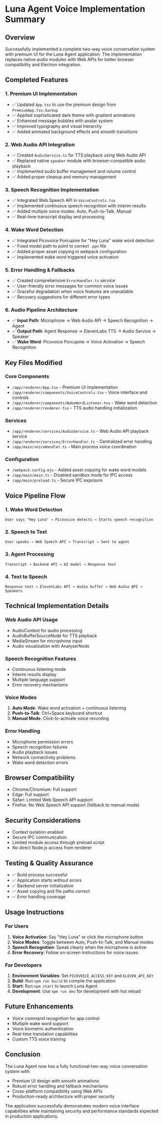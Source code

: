 # Luna Agent Voice Implementation Summary

## Overview
Successfully implemented a complete two-way voice conversation system with premium UI for the Luna Agent application. The implementation replaces native audio modules with Web APIs for better browser compatibility and Electron integration.

## Completed Features

### 1. Premium UI Implementation
- ✅ Updated `App.tsx` to use the premium design from `PremiumApp.tsx.backup`
- ✅ Applied sophisticated dark theme with gradient animations
- ✅ Enhanced message bubbles with avatar system
- ✅ Improved typography and visual hierarchy
- ✅ Added animated background effects and smooth transitions

### 2. Web Audio API Integration
- ✅ Created `AudioService.ts` for TTS playback using Web Audio API
- ✅ Replaced native `speaker` module with browser-compatible audio playback
- ✅ Implemented audio buffer management and volume control
- ✅ Added proper cleanup and memory management

### 3. Speech Recognition Implementation
- ✅ Integrated Web Speech API in `VoiceControls.tsx`
- ✅ Implemented continuous speech recognition with interim results
- ✅ Added multiple voice modes: Auto, Push-to-Talk, Manual
- ✅ Real-time transcript display and processing

### 4. Wake Word Detection
- ✅ Integrated Picovoice Porcupine for "Hey Luna" wake word detection
- ✅ Fixed model path to point to correct `.ppn` file
- ✅ Added proper asset copying in webpack configuration
- ✅ Implemented wake word triggered voice activation

### 5. Error Handling & Fallbacks
- ✅ Created comprehensive `ErrorHandler.ts` service
- ✅ User-friendly error messages for common voice issues
- ✅ Graceful degradation when voice features are unavailable
- ✅ Recovery suggestions for different error types

### 6. Audio Pipeline Architecture
- ✅ **Input Path**: Microphone → Web Audio API → Speech Recognition → Agent
- ✅ **Output Path**: Agent Response → ElevenLabs TTS → Audio Service → Speaker
- ✅ **Wake Word**: Picovoice Porcupine → Voice Activation → Speech Recognition

## Key Files Modified

### Core Components
- `/app/renderer/App.tsx` - Premium UI implementation
- `/app/renderer/components/VoiceControls.tsx` - Voice interface and controls
- `/app/renderer/components/WakeWordListener.tsx` - Wake word detection
- `/app/renderer/renderer.tsx` - TTS audio handling initialization

### Services
- `/app/renderer/services/AudioService.ts` - Web Audio API playback service
- `/app/renderer/services/ErrorHandler.ts` - Centralized error handling
- `/app/main/voiceHandler.ts` - Main process voice coordination

### Configuration
- `/webpack.config.mjs` - Added asset copying for wake word models
- `/app/main/main.ts` - Disabled sandbox mode for IPC access
- `/app/main/preload.ts` - Secure IPC exposure

## Voice Pipeline Flow

### 1. Wake Word Detection
```
User says "Hey Luna" → Picovoice detects → Starts speech recognition
```

### 2. Speech to Text
```
User speaks → Web Speech API → Transcript → Sent to agent
```

### 3. Agent Processing
```
Transcript → Backend API → AI model → Response text
```

### 4. Text to Speech
```
Response text → ElevenLabs API → Audio buffer → Web Audio API → Speakers
```

## Technical Implementation Details

### Web Audio API Usage
- AudioContext for audio processing
- AudioBufferSourceNode for TTS playback
- MediaStream for microphone input
- Audio visualization with AnalyserNode

### Speech Recognition Features
- Continuous listening mode
- Interim results display
- Multiple language support
- Error recovery mechanisms

### Voice Modes
1. **Auto Mode**: Wake word activation + continuous listening
2. **Push-to-Talk**: Ctrl+Space keyboard shortcut
3. **Manual Mode**: Click-to-activate voice recording

### Error Handling
- Microphone permission errors
- Speech recognition failures
- Audio playback issues
- Network connectivity problems
- Wake word detection errors

## Browser Compatibility
- Chrome/Chromium: Full support
- Edge: Full support
- Safari: Limited Web Speech API support
- Firefox: No Web Speech API support (fallback to manual mode)

## Security Considerations
- Context isolation enabled
- Secure IPC communication
- Limited module access through preload script
- No direct Node.js access from renderer

## Testing & Quality Assurance
- ✅ Build process successful
- ✅ Application starts without errors
- ✅ Backend server initialization
- ✅ Asset copying and file paths correct
- ✅ Error handling coverage

## Usage Instructions

### For Users
1. **Voice Activation**: Say "Hey Luna" or click the microphone button
2. **Voice Modes**: Toggle between Auto, Push-to-Talk, and Manual modes
3. **Speech Recognition**: Speak clearly when the microphone is active
4. **Error Recovery**: Follow on-screen instructions for voice issues

### For Developers
1. **Environment Variables**: Set `PICOVOICE_ACCESS_KEY` and `ELEVEN_API_KEY`
2. **Build**: Run `npm run build` to compile the application
3. **Start**: Run `npm start` to launch Luna Agent
4. **Development**: Use `npm run dev` for development with hot reload

## Future Enhancements
- Voice command recognition for app control
- Multiple wake word support
- Voice biometric authentication
- Real-time translation capabilities
- Custom TTS voice training

## Conclusion
The Luna Agent now has a fully functional two-way voice conversation system with:
- Premium UI design with smooth animations
- Robust error handling and fallback mechanisms  
- Cross-platform compatibility using Web APIs
- Production-ready architecture with proper security

The application successfully demonstrates modern voice interface capabilities while maintaining security and performance standards expected in production applications.